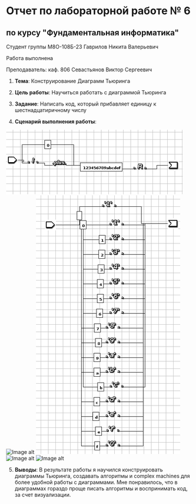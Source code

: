 # Отчет по лабораторной работе № 6
## по курсу "Фундаментальная информатика"

Студент группы M8О-108Б-23 Гаврилов Никита Валерьевич

Работа выполнена 

Преподаватель: каф. 806 Севастьянов Виктор Сергеевич

1. **Тема**: Конструирование Диаграмм Тьюринга
2. **Цель работы**: Научиться работать с диаграммой Тьюринга
3. **Задание**: Написать код, который прибавляет единицу к шестнадцатиричному числу
   
4. **Сценарий выполнения работы**:

   
  ![Image alt](https://github.com/Happ1S/my_labs/blob/main/lab6/diagramma.png)
  ![Image alt](https://github.com/Happ1S/my_labs/blob/main/lab6/zeros.png)
  ![Image alt](https://github.com/Happ1S/my_labs/blob/main/lab6/plus.png)
  ![Image alt](https://github.com/Happ1S/my_labs/blob/main/lab6/left.png)
  ![Image alt](https://github.com/Happ1S/my_labs/blob/main/lab6/right.png)



5. **Выводы**: В результате работы я научился конструировать диаграммы Тьюринга, создавать алгоритмы и complex machines для более удобной работы с диаграммами.
Мне понравилось, что в диаграммах гораздо проще писать алгоритмы и воспринимать код, за счет визуализации.
